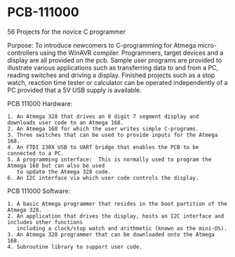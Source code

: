 # PCB-111000
56 Projects for the novice C programmer

Purpose: To introduce newcomers to C-programming for Atmega micro-controllers using the WinAVR compiler.  Programmers, target devices and a display are all provided on the pcb.  Sample user programs are provided to illustrate various applications such as transferring data to and from a PC, reading switches and driving a display.  Finished projects such as a stop watch, reaction time tester or calculator can be operated independently of a PC provided that a 5V USB supply is available.

PCB 111000 Hardware:

    1. An Atmega 328 that drives an 8 digit 7 segment display and downloads user code to an Atmega 168. 
    2. An Atmega 168 for which the user writes simple C-programs.  
    3. Three switches that can be used to provide inputs for the Atmega 168.
    4. An FTDI 230X USB to UART bridge that enables the PCB to be connected to a PC.
    5. A programming interface:  This is normally used to program the Atmega 168 but can also be used 
       to update the Atmega 328 code.
    6. An I2C interface via which user code controls the display.

PCB 111000 Software:

    1. A basic Atmega programmer that resides in the boot partition of the Atmega 328.
    2. An application that drives the display, hosts an I2C interface and includes other functions 
       including a clock/stop watch and arithmetic (known as the mini-OS).
    3. An Atmega 328 programmer that can be downloaded onto the Atmega 168.
    4. Subroutine library to support user code.
